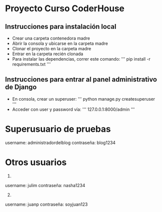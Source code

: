 # Proyecto Curso CoderHouse

## Instrucciones para instalación local
+ Crear una carpeta contenedora madre
+ Abrir la consola y ubicarse en la carpeta madre
+ Clonar el proyecto en la carpeta madre
+ Entrar en la carpeta recién clonada
+ Para instalar las dependencias, correr este comando:
'''
pip install -r requirements.txt
'''

## Instrucciones para entrar al panel administrativo de Django
+ En consola, crear un superuser:
'''
python manage.py createsuperuser
'''
+ Acceder con user y password vía:
'''
127.0.0.1:8000/admin
'''

# Superusuario de pruebas
username: administradordelblog
contraseña: blog1234

# Otros usuarios
1.
username: julim
contraseña: nasha1234

2.
username: juanp
contraseña: soyjuan123